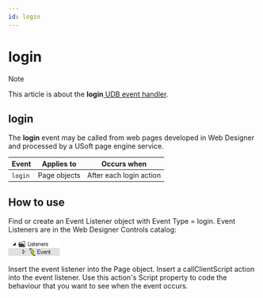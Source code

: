 ```yaml
---
id: login
---
```


# login



> [!NOTE]
> This article is about the **login**[ UDB event handler](/docs/Web_and_app_UIs/UDB_Events).

## **login**

The **login** event may be called from web pages developed in Web Designer and processed by a USoft page engine service.

|**Event**|**Applies to**|**Occurs when**|
|--------|--------|--------|
|`login` |Page objects|After each login action|



## How to use

Find or create an Event Listener object with Event Type = login. Event Listeners are in the Web Designer Controls catalog:

![](./assets/ff8672be-ff07-426e-ba7e-0ecf37444b63.png)

Insert the event listener into the Page object. Insert a callClientScript action into the event listener. Use this action's Script property to code the behaviour that you want to see when the event occurs.
